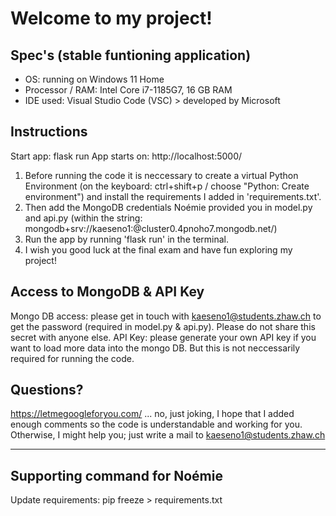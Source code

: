 # Welcome to my project!

## Spec's (stable funtioning application)
- OS: running on Windows 11 Home
- Processor / RAM: Intel Core i7-1185G7, 16 GB RAM
- IDE used: Visual Studio Code (VSC) > developed by Microsoft

## Instructions
Start app: flask run
App starts on: http://localhost:5000/

1. Before running the code it is neccessary to create a virtual Python Environment (on the keyboard: ctrl+shift+p / choose "Python: Create environment") and install the requirements I added in 'requirements.txt'.
2. Then add the MongoDB credentials Noémie provided you in model.py and api.py (within the string: mongodb+srv://kaeseno1:<password>@cluster0.4pnoho7.mongodb.net/)
3. Run the app by running 'flask run' in the terminal.
4.  I wish you good luck at the final exam and have fun exploring my project!

## Access to MongoDB & API Key
Mongo DB access: please get in touch with kaeseno1@students.zhaw.ch to get the password (required in model.py & api.py). Please do not share this secret with anyone else.
API Key: please generate your own API key if you want to load more data into the mongo DB. But this is not neccessarily required for running the code.

## Questions?
https://letmegoogleforyou.com/ ... no, just joking, I hope that I added enough comments so the code is understandable and working for you. Otherwise, I might help you; just write a mail to kaeseno1@students.zhaw.ch



----
## Supporting command for Noémie
Update requirements: pip freeze > requirements.txt